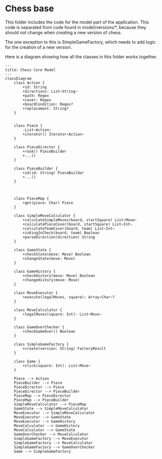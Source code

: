 
# Chess base

This folder includes the code for the model part of the application. This code is separated from code found in model/versions/*, because they should not change when creating a new version of chess.

The one exception to this is SimpleGameFactory, which needs to add logic for the creation of a new version.

Here is a diagram showing how all the classes in this folder works together.

```mermaid
---
title: Chess Core Model
---
classDiagram
    class Action {
        +id: String
        +directions: List~String~
        +path: Regex
        +cover: Regex
        +boardCondition: Regex?
        +replacement: String?
    }


    class Piece {
        -List~Action~
        +iterator() Iterator~Action~
    }

    class PieceDirector {
        +rook() PieceBuilder
        +...()
    }

    class PieceBuilder {
        +id(id: String) PieceBuilder
        +...()
    }



    class PieceMap {
        +get(piece: Char) Piece 
    }

    class SimpleMoveCalculator {
        +calculateSimpleMoves(board, startSquare) List~Move~
        +calculatePieceCover(board, startSquare) List~Int~
        +calculateTeamCover(board, team) List~Int~
        +isKingInCheck(board, team) Boolean
        +parseDirection(direction) String
    }

    class GameState {
        +checkState(move: Move) Boolean
        +changeState(move: Move)
    }

    class GameHistory {
        +checkHistory(move: Move) Boolean
        +changeHistory(move: Move)
    }

    class MoveExecutor {
        +execute(legalMoves, square): Array~Char~?
    }

    class MoveCalculator {
        +legalMoves(square: Int): List~Move~
    }

    class GameOverChecker {
        +checkGameOver() Boolean
    }

    class SimpleGameFactory {
        +create(version: String) FactoryResult
    }

    class Game {
        +click(square: Int): List~Move~
    }

    Piece --> Action
    PieceBuilder --> Piece
    PieceDirector --> Piece
    PieceDirector --> PieceBuilder
    PieceMap --> PieceDirector
    PieceMap --> PieceBuilder
    SimpleMoveCalculator --> PieceMap
    GameState --> SimpleMoveCalculator
    MoveExecutor --> SimpleMoveCalculator
    MoveExecutor --> GameState
    MoveExecutor --> GameHistory
    MoveCalculator --> GameHistory
    MoveCalculator --> GameState
    GameOverChecker --> MoveCalculator
    SimpleGameFactory --> MoveExecutor
    SimpleGameFactory --> MoveCalculator
    SimpleGameFactory --> GameOverChecker
    Game --> SimpleGameFactory
```